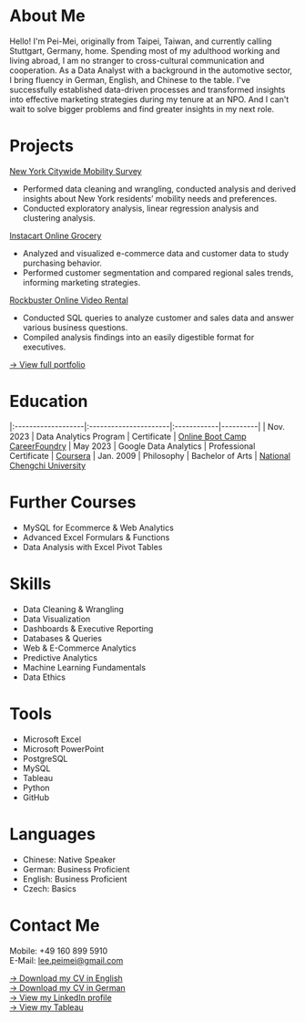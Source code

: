 # About Me
Hello! I'm Pei-Mei, originally from Taipei, Taiwan, and currently calling Stuttgart, Germany, home. Spending most of my adulthood working and living abroad, I am no stranger  to cross-cultural communication and cooperation. As a Data Analyst with a background in the automotive sector, I bring fluency in German, English, and Chinese to the table.
I've successfully established data-driven processes and transformed insights into effective marketing strategies during my tenure at an NPO. And I can't wait to solve bigger problems and find greater insights in my next role.  

# Projects
[New York Citywide Mobility Survey](https://github.com/PeiMeiLee/NYC_CitywideMobilitySurvey_2019)  
- Performed data cleaning and wrangling, conducted analysis and derived insights about New York residents’ mobility needs and preferences.
- Conducted exploratory analysis, linear regression analysis and clustering analysis.

[Instacart Online Grocery](https://github.com/PeiMeiLee/Instacart_OnlineGrocery_2017)             
- Analyzed and visualized e-commerce data and customer data to study purchasing behavior.
- Performed customer segmentation and compared regional sales trends, informing marketing strategies.

[Rockbuster Online Video Rental](https://github.com/PeiMeiLee/Rockbuster_OnlineVideoService_2020)             
- Conducted SQL queries to analyze customer and sales data and answer various business questions.
- Compiled analysis findings into an easily digestible format for executives.

[-> View full portfolio](Portfolio_PeiMei_Lee.pdf)

# Education

|:-------------------|:----------------------|:------------|----------|
| Nov. 2023          | Data Analytics Program      | Certificate | [Online Boot Camp CareerFoundry](https://careerfoundry.com/en/courses/become-a-data-analyst/)
| May 2023           | Google Data Analytics | Professional Certificate | [Coursera](https://www.coursera.org/professional-certificates/google-data-analytics?)
| Jan. 2009 | Philosophy | Bachelor of Arts | [National Chengchi University](https://www.nccu.edu.tw)

# Further Courses
- MySQL for Ecommerce & Web Analytics
- Advanced Excel Formulars & Functions
- Data Analysis with Excel Pivot Tables

# Skills
- Data Cleaning & Wrangling
- Data Visualization
- Dashboards & Executive Reporting 
- Databases & Queries
- Web & E-Commerce Analytics
- Predictive Analytics
- Machine Learning Fundamentals 
- Data Ethics

# Tools
- Microsoft Excel
- Microsoft PowerPoint
- PostgreSQL
- MySQL
- Tableau
- Python
- GitHub
  
# Languages
- Chinese: Native Speaker
- German: Business Proficient
- English: Business Proficient
- Czech: Basics

# Contact Me
Mobile: +49 160 899 5910 <br>
E-Mail: lee.peimei@gmail.com

[-> Download my CV in English](PeiMei_Lee_EN.pdf)<br>
[-> Download my CV in German](PeiMei_Lee_DE.pdf)<br>
[-> View my LinkedIn profile](https://linkedin.com/in/peimeilee)<br>
[-> View my Tableau](https://public.tableau.com/app/profile/pei.mei.lee/vizzes)
